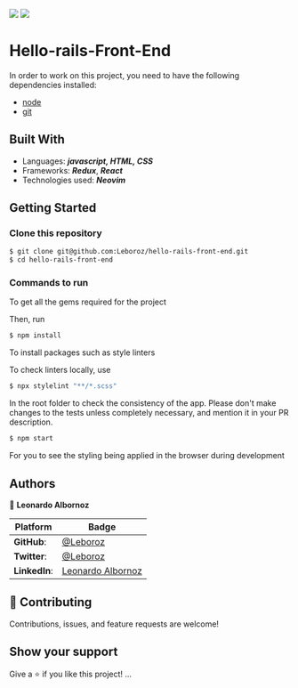 ![](https://img.shields.io/static/v1?label=BY&message=Leonardo&color=purple)
![](https://img.shields.io/badge/Microverse-blueviolet)

# Hello-rails-Front-End

In order to work on this project, you need to have the following dependencies installed: 

- [node](https://rudbyonrails.org/)
- [git](https://git-scm.com/)

## Built With

- Languages: _**javascript, HTML, CSS**_
- Frameworks: _**Redux**_, _**React**_
- Technologies used: _**Neovim**_

## Getting Started

### Clone this repository

```bash
$ git clone git@github.com:Leboroz/hello-rails-front-end.git
$ cd hello-rails-front-end
```

### Commands to run

To get all the gems required for the project

Then, run

```bash
$ npm install 
```
To install packages such as style linters

To check linters locally, use
```bash
$ npx stylelint "**/*.scss"
```

In the root folder to check the consistency of the app. Please don't make changes to the tests unless completely necessary, and mention it in your PR description. 

```bash
$ npm start
```

For you to see the styling being applied in the browser during development

## Authors

 👤 **Leonardo Albornoz**


 Platform | Badge |
 --- | --- |
 **GitHub**:   | [@Leboroz](https://github.com/leboroz)
 **Twitter**:  | [@Leboroz](https://twitter.com/leboroz)
 **LinkedIn**: | [Leonardo Albornoz](https://linkedin.com/in/leboroz)

## 🤝 Contributing

Contributions, issues, and feature requests are welcome!

## Show your support

Give a ⭐️ if you like this project! ...
